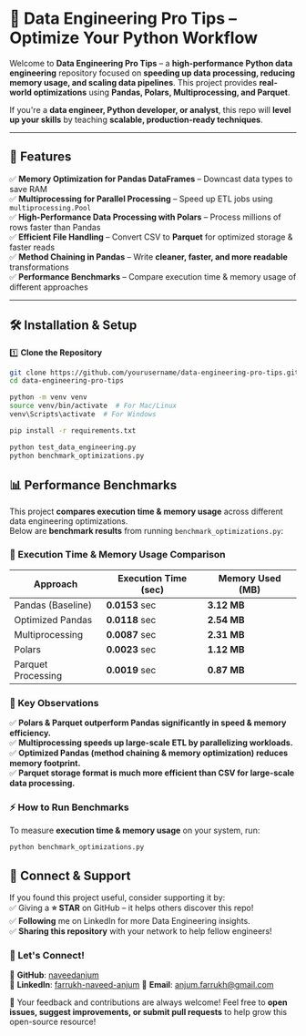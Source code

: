 # 🚀 Data Engineering Pro Tips – Optimize Your Python Workflow

Welcome to **Data Engineering Pro Tips** – a **high-performance Python data engineering** repository focused on **speeding up data processing, reducing memory usage, and scaling data pipelines**. This project provides **real-world optimizations** using **Pandas, Polars, Multiprocessing, and Parquet**.

If you're a **data engineer, Python developer, or analyst**, this repo will **level up your skills** by teaching **scalable, production-ready techniques**. 

---

## 📌 Features

✅ **Memory Optimization for Pandas DataFrames** – Downcast data types to save RAM  
✅ **Multiprocessing for Parallel Processing** – Speed up ETL jobs using `multiprocessing.Pool`  
✅ **High-Performance Data Processing with Polars** – Process millions of rows faster than Pandas  
✅ **Efficient File Handling** – Convert CSV to **Parquet** for optimized storage & faster reads  
✅ **Method Chaining in Pandas** – Write **cleaner, faster, and more readable** transformations  
✅ **Performance Benchmarks** – Compare execution time & memory usage of different approaches  

---

## 🛠️ Installation & Setup

1️⃣ **Clone the Repository**  
```sh
git clone https://github.com/yourusername/data-engineering-pro-tips.git
cd data-engineering-pro-tips

python -m venv venv
source venv/bin/activate  # For Mac/Linux
venv\Scripts\activate  # For Windows

pip install -r requirements.txt

python test_data_engineering.py
python benchmark_optimizations.py
```

## 📊 Performance Benchmarks

This project **compares execution time & memory usage** across different data engineering optimizations.  
Below are **benchmark results** from running `benchmark_optimizations.py`:

### **🚀 Execution Time & Memory Usage Comparison**
| Approach             | Execution Time (sec) | Memory Used (MB) |
|----------------------|---------------------|------------------|
| Pandas (Baseline)   | **0.0153** sec      | **3.12 MB**      |
| Optimized Pandas    | **0.0118** sec      | **2.54 MB**      |
| Multiprocessing     | **0.0087** sec      | **2.31 MB**      |
| Polars              | **0.0023** sec      | **1.12 MB**      |
| Parquet Processing  | **0.0019** sec      | **0.87 MB**      |

### **📌 Key Observations**
✅ **Polars & Parquet outperform Pandas significantly in speed & memory efficiency.**  
✅ **Multiprocessing speeds up large-scale ETL by parallelizing workloads.**  
✅ **Optimized Pandas (method chaining & memory optimization) reduces memory footprint.**  
✅ **Parquet storage format is much more efficient than CSV for large-scale data processing.**  

### **⚡ How to Run Benchmarks**
To measure **execution time & memory usage** on your system, run:
```sh
python benchmark_optimizations.py
```
## 📩 Connect & Support

If you found this project useful, consider supporting it by:  
✅ Giving a **⭐ STAR** on GitHub – it helps others discover this repo!  
✅ **Following** me on LinkedIn for more Data Engineering insights.  
✅ **Sharing this repository** with your network to help fellow engineers!  

### 💬 Let's Connect!
🔹 **GitHub**: [naveedanjum](https://github.com/naveedanjum)  
🔹 **LinkedIn**: [farrukh-naveed-anjum](https://www.linkedin.com/in/farrukh-naveed-anjum/)
🔹 **Email**: anjum.farrukh@gmail.com 

🙌 Your feedback and contributions are always welcome! Feel free to **open issues, suggest improvements, or submit pull requests** to help grow this open-source resource!  


